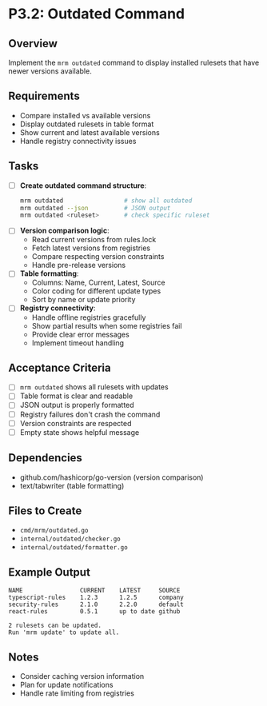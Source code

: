 # P3.2: Outdated Command

## Overview
Implement the `mrm outdated` command to display installed rulesets that have newer versions available.

## Requirements
- Compare installed vs available versions
- Display outdated rulesets in table format
- Show current and latest available versions
- Handle registry connectivity issues

## Tasks
- [ ] **Create outdated command structure**:
  ```bash
  mrm outdated                 # show all outdated
  mrm outdated --json          # JSON output
  mrm outdated <ruleset>       # check specific ruleset
  ```
- [ ] **Version comparison logic**:
  - Read current versions from rules.lock
  - Fetch latest versions from registries
  - Compare respecting version constraints
  - Handle pre-release versions
- [ ] **Table formatting**:
  - Columns: Name, Current, Latest, Source
  - Color coding for different update types
  - Sort by name or update priority
- [ ] **Registry connectivity**:
  - Handle offline registries gracefully
  - Show partial results when some registries fail
  - Provide clear error messages
  - Implement timeout handling

## Acceptance Criteria
- [ ] `mrm outdated` shows all rulesets with updates
- [ ] Table format is clear and readable
- [ ] JSON output is properly formatted
- [ ] Registry failures don't crash the command
- [ ] Version constraints are respected
- [ ] Empty state shows helpful message

## Dependencies
- github.com/hashicorp/go-version (version comparison)
- text/tabwriter (table formatting)

## Files to Create
- `cmd/mrm/outdated.go`
- `internal/outdated/checker.go`
- `internal/outdated/formatter.go`

## Example Output
```
NAME                CURRENT    LATEST     SOURCE
typescript-rules    1.2.3      1.2.5      company
security-rules      2.1.0      2.2.0      default
react-rules         0.5.1      up to date github

2 rulesets can be updated.
Run 'mrm update' to update all.
```

## Notes
- Consider caching version information
- Plan for update notifications
- Handle rate limiting from registries